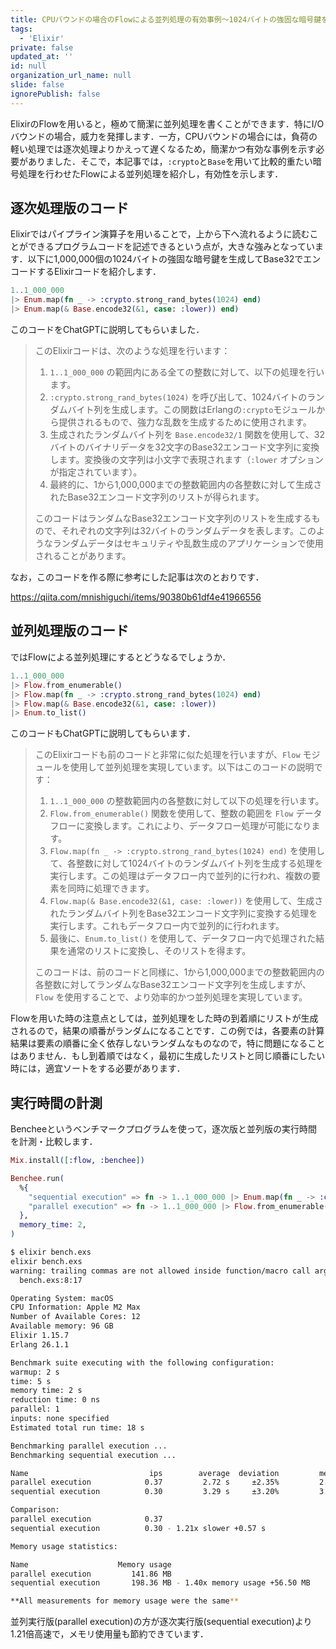 ```yaml
---
title: CPUバウンドの場合のFlowによる並列処理の有効事例〜1024バイトの強固な暗号鍵を生成してBase32でエンコード
tags: 
  - 'Elixir'
private: false
updated_at: ''
id: null
organization_url_name: null
slide: false
ignorePublish: false
---
```

ElixirのFlowを用いると，極めて簡潔に並列処理を書くことができます．特にI/Oバウンドの場合，威力を発揮します．一方，CPUバウンドの場合には，負荷の軽い処理では逐次処理よりかえって遅くなるため，簡潔かつ有効な事例を示す必要がありました．そこで，本記事では，`:crypto`と`Base`を用いて比較的重たい暗号処理を行わせたFlowによる並列処理を紹介し，有効性を示します．

## 逐次処理版のコード

Elixirではパイプライン演算子を用いることで，上から下へ流れるように読むことができるプログラムコードを記述できるという点が，大きな強みとなっています．以下に1,000,000個の1024バイトの強固な暗号鍵を生成してBase32でエンコードするElixirコードを紹介します．

```elixir
1..1_000_000
|> Enum.map(fn _ -> :crypto.strong_rand_bytes(1024) end)
|> Enum.map(& Base.encode32(&1, case: :lower)) end)
```

このコードをChatGPTに説明してもらいました．

> このElixirコードは、次のような処理を行います：
> 
> 1. `1..1_000_000` の範囲内にある全ての整数に対して、以下の処理を行います。
> 2. `:crypto.strong_rand_bytes(1024)` を呼び出して、1024バイトのランダムバイト列を生成します。この関数はErlangの`:crypto`モジュールから提供されるもので、強力な乱数を生成するために使用されます。
> 3. 生成されたランダムバイト列を `Base.encode32/1` 関数を使用して、32バイトのバイナリデータを32文字のBase32エンコード文字列に変換します。変換後の文字列は小文字で表現されます（`:lower` オプションが指定されています）。
> 4. 最終的に、1から1,000,000までの整数範囲内の各整数に対して生成されたBase32エンコード文字列のリストが得られます。
> 
> このコードはランダムなBase32エンコード文字列のリストを生成するもので、それぞれの文字列は32バイトのランダムデータを表します。このようなランダムデータはセキュリティや乱数生成のアプリケーションで使用されることがあります。

なお，このコードを作る際に参考にした記事は次のとおりです．

https://qiita.com/mnishiguchi/items/90380b61df4e41966556

## 並列処理版のコード

ではFlowによる並列処理にするとどうなるでしょうか．

```elixir
1..1_000_000
|> Flow.from_enumerable()
|> Flow.map(fn _ -> :crypto.strong_rand_bytes(1024) end)
|> Flow.map(& Base.encode32(&1, case: :lower))
|> Enum.to_list()
```

このコードもChatGPTに説明してもらいます．

> このElixirコードも前のコードと非常に似た処理を行いますが、`Flow` モジュールを使用して並列処理を実現しています。以下はこのコードの説明です：
> 
> 1. `1..1_000_000` の整数範囲内の各整数に対して以下の処理を行います。
> 2. `Flow.from_enumerable()` 関数を使用して、整数の範囲を `Flow` データフローに変換します。これにより、データフロー処理が可能になります。
> 3. `Flow.map(fn _ -> :crypto.strong_rand_bytes(1024) end)` を使用して、各整数に対して1024バイトのランダムバイト列を生成する処理を実行します。この処理はデータフロー内で並列的に行われ、複数の要素を同時に処理できます。
> 4. `Flow.map(& Base.encode32(&1, case: :lower))` を使用して、生成されたランダムバイト列をBase32エンコード文字列に変換する処理を実行します。これもデータフロー内で並列的に行われます。
> 5. 最後に、`Enum.to_list()` を使用して、データフロー内で処理された結果を通常のリストに変換し、そのリストを得ます。
> 
> このコードは、前のコードと同様に、1から1,000,000までの整数範囲内の各整数に対してランダムなBase32エンコード文字列を生成しますが、`Flow` を使用することで、より効率的かつ並列処理を実現しています。

Flowを用いた時の注意点としては，並列処理をした時の到着順にリストが生成されるので，結果の順番がランダムになることです．この例では，各要素の計算結果は要素の順番に全く依存しないランダムなものなので，特に問題になることはありません．もし到着順ではなく，最初に生成したリストと同じ順番にしたい時には，適宜ソートをする必要があります．

## 実行時間の計測

Bencheeというベンチマークプログラムを使って，逐次版と並列版の実行時間を計測・比較します．

```elixir
Mix.install([:flow, :benchee])

Benchee.run(
  %{
    "sequential execution" => fn -> 1..1_000_000 |> Enum.map(fn _ -> :crypto.strong_rand_bytes(1024) end) |> Enum.map(& Base.encode32(&1, case: :lower)) end,
    "parallel execution" => fn -> 1..1_000_000 |> Flow.from_enumerable() |> Flow.map(fn _ -> :crypto.strong_rand_bytes(1024) end) |> Flow.map(& Base.encode32(&1, case: :lower)) |> Enum.to_list() end
  },
  memory_time: 2,
)
```

```zsh
$ elixir bench.exs
elixir bench.exs
warning: trailing commas are not allowed inside function/macro call arguments
  bench.exs:8:17

Operating System: macOS
CPU Information: Apple M2 Max
Number of Available Cores: 12
Available memory: 96 GB
Elixir 1.15.7
Erlang 26.1.1

Benchmark suite executing with the following configuration:
warmup: 2 s
time: 5 s
memory time: 2 s
reduction time: 0 ns
parallel: 1
inputs: none specified
Estimated total run time: 18 s

Benchmarking parallel execution ...
Benchmarking sequential execution ...

Name                           ips        average  deviation         median         99th %
parallel execution            0.37         2.72 s     ±2.35%         2.72 s         2.76 s
sequential execution          0.30         3.29 s     ±3.20%         3.29 s         3.37 s

Comparison: 
parallel execution            0.37
sequential execution          0.30 - 1.21x slower +0.57 s

Memory usage statistics:

Name                    Memory usage
parallel execution         141.86 MB
sequential execution       198.36 MB - 1.40x memory usage +56.50 MB

**All measurements for memory usage were the same**
```

並列実行版(parallel execution)の方が逐次実行版(sequential execution)より1.21倍高速で，メモリ使用量も節約できています．

